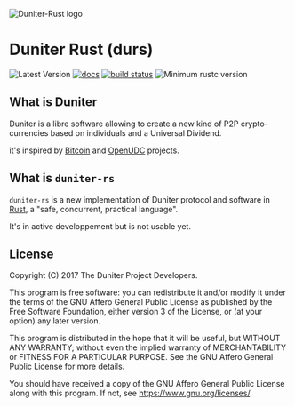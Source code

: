 ![Duniter-Rust logo](https://git.duniter.org/nodes/rust/duniter-rs/raw/dev/images/duniter-rs.png)

# Duniter Rust (durs)

![Latest Version](https://img.shields.io/badge/latest-v0.1.1--a1-orange.svg)
[![docs](https://librelois.fr/img/docs-read%20now-green.svg)](https://nodes.duniter.io/rust/duniter-rs/durs/)
[![build status](https://git.duniter.org/nodes/rust/duniter-rs/badges/dev/build.svg)](https://git.duniter.org/nodes/rust/duniter-rs/commits/dev)
![Minimum rustc version](https://img.shields.io/badge/rustc-1.32.0+-yellow.svg)

## What is Duniter

Duniter is a libre software allowing to create a new kind of P2P crypto-currencies based on individuals and a Universal Dividend.

it's inspired by [Bitcoin] and [OpenUDC] projects.

## What is `duniter-rs`

`duniter-rs` is a new implementation of Duniter protocol and software in [Rust], a "safe, concurrent, practical language".

It's in active developpement but is not usable yet.

[Bitcoin]: https://github.com/bitcoin/bitcoin
[OpenUDC]: https://github.com/Open-UDC/open-udc
[Rust]: https://www.rust-lang.org/fr-FR/

## License

Copyright (C) 2017  The Duniter Project Developers.

This program is free software: you can redistribute it and/or modify
it under the terms of the GNU Affero General Public License as
published by the Free Software Foundation, either version 3 of the
License, or (at your option) any later version.

This program is distributed in the hope that it will be useful,
but WITHOUT ANY WARRANTY; without even the implied warranty of
MERCHANTABILITY or FITNESS FOR A PARTICULAR PURPOSE.  See the
GNU Affero General Public License for more details.

You should have received a copy of the GNU Affero General Public License
along with this program.  If not, see <https://www.gnu.org/licenses/>.